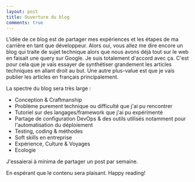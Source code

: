 ```yaml
---
layout: post
title: Ouverture du blog
comments: true
---
```


L'idée de ce blog est de partager mes expériences et les étapes de ma carrière en tant que développeur.
Alors oui, vous allez me dire encore un blog qui traite de sujet technique alors que nous avons déjà tout sur le web en faisait une query sur Google.
Je suis totalement d'accord avec ça. C'est pour cela que je vais essayer de synthétiser grandement les articles techniques en allant droit au but. Une autre plus-value est que je vais publier les articles en français principalement.

La spectre du blog sera très large :

- Conception & Craftmanship
- Problème purement technique ou difficulté que j'ai pu rencontrer
- Tutoriel sur des langages/framework que j'ai pu expérimenté
- Partage de configuration DevOps & des outils utilisés notamment pour l'automatisation du déploiement
- Testing, coding & méthodes
- Soft skills en entreprise
- Expérience, Culture & Voyages
- Ecologie

J'essaierai à minima de partager un post par semaine.

En espérant que le contenu sera plaisant.
Happy reading!
